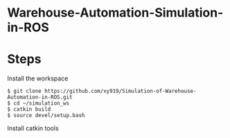 # Warehouse-Automation-Simulation-in-ROS

# Steps
Install the workspace
```
$ git clone https://github.com/xy919/Simulation-of-Warehouse-Automation-in-ROS.git
$ cd ~/simulation_ws
$ catkin build
$ source devel/setup.bash
```
Install catkin tools
```

